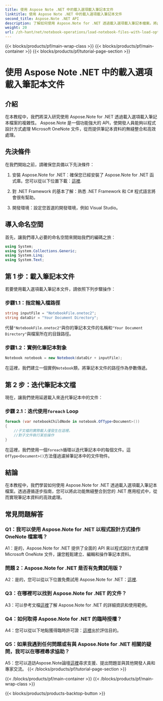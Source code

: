 ```yaml
---
title: 使用 Aspose Note .NET 中的載入選項載入筆記本文件
linktitle: 使用 Aspose Note .NET 中的載入選項載入筆記本文件
second_title: Aspose.Note .NET API
description: 了解如何使用 Aspose.Note for .NET 透過載入選項載入筆記本檔案。將此功能無縫整合到您的 .NET 應用程式中，以高效處理筆記本資料。
weight: 20
url: /zh-hant/net/notebook-operations/load-notebook-files-with-load-options/
---
```


{{< blocks/products/pf/main-wrap-class >}}
{{< blocks/products/pf/main-container >}}
{{< blocks/products/pf/tutorial-page-section >}}

# 使用 Aspose Note .NET 中的載入選項載入筆記本文件

## 介紹

在本教程中，我們將深入研究使用 Aspose.Note for .NET 透過載入選項載入筆記本檔案的複雜性。 Aspose.Note 是一個功能強大的 API，使開發人員能夠以程式設計方式處理 Microsoft OneNote 文件，從而提供筆記本資料的無縫整合和高效處理。

## 先決條件

在我們開始之前，請確保您具備以下先決條件：

1. 安裝 Aspose.Note for .NET：確保您已經安裝了 Aspose.Note for .NET 函式庫。您可以從以下位置下載：[這裡](https://releases.aspose.com/note/net/).

2. 對 .NET Framework 的基本了解：熟悉 .NET Framework 和 C# 程式語言將會很有幫助。

3. 開發環境：設定您首選的開發環境，例如 Visual Studio。

## 導入命名空間

首先，讓我們導入必要的命名空間來開始我們的編碼之旅：

```csharp
using System;
using System.Collections.Generic;
using System.Linq;
using System.Text;
```

## 第 1 步：載入筆記本文件

若要使用載入選項載入筆記本文件，請依照下列步驟操作：

### 步驟1.1：指定輸入檔路徑

```csharp
string inputFile = "NotebookFile.onetoc2";
string dataDir = "Your Document Directory";
```

代替`"NotebookFile.onetoc2"`與你的筆記本文件的名稱和`"Your Document Directory"`與檔案所在的目錄路徑。

### 步驟1.2：實例化筆記本對象

```csharp
Notebook notebook = new Notebook(dataDir + inputFile);
```

在這裡，我們建立一個實例`Notebook`類，將筆記本文件的路徑作為參數傳遞。

## 第 2 步：迭代筆記本文檔

現在，讓我們使用延遲載入來迭代筆記本中的文件：

### 步驟 2.1：迭代使用`foreach` Loop

```csharp
foreach (var notebookChildNode in notebook.OfType<Document>()) 
{
    //子文檔的實際載入僅發生在這裡。
    //對子文件執行某些操作
}
```

在這裡，我們使用一個`foreach`循環以迭代筆記本中的每個文件。這`OfType<Document>()`方法僅過濾掉筆記本中的文件物件。

## 結論

在本教程中，我們學習如何使用 Aspose.Note for .NET 透過載入選項載入筆記本檔案。透過遵循逐步指南，您可以將此功能無縫整合到您的 .NET 應用程式中，從而實現筆記本資料的高效處理。

## 常見問題解答

### Q1：我可以使用 Aspose.Note for .NET 以程式設計方式操作 OneNote 檔案嗎？

A1：是的，Aspose.Note for .NET 提供了全面的 API 來以程式設計方式處理 Microsoft OneNote 文件，讓您輕鬆建立、編輯和操作筆記本資料。

### 問題 2：Aspose.Note for .NET 是否有免費試用版？

A2：是的，您可以從以下位置免費試用 Aspose.Note for .NET：[這裡](https://releases.aspose.com/).

### Q3：在哪裡可以找到 Aspose.Note for .NET 的文件？

 A3：可以參考文檔[這裡](https://reference.aspose.com/note/net/)了解 Aspose.Note for .NET 的詳細資訊和使用範例。

### Q4：如何取得 Aspose.Note for .NET 的臨時授權？

 A4：您可以從以下地點獲得臨時許可證：[這裡](https://purchase.aspose.com/temporary-license/)出於評估目的。

### Q5：如果我遇到任何問題或有與 Aspose.Note for .NET 相關的疑問，我可以在哪裡尋求協助？

 A5：您可以造訪Aspose.Note論壇[這裡](https://forum.aspose.com/c/note/28)尋求支援、提出問題並與其他開發人員和專家交流。
{{< /blocks/products/pf/tutorial-page-section >}}

{{< /blocks/products/pf/main-container >}}
{{< /blocks/products/pf/main-wrap-class >}}

{{< blocks/products/products-backtop-button >}}
